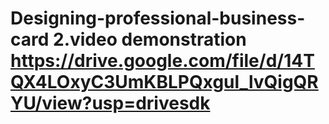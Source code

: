 # Designing-professional-business-card                                 2.video demonstration https://drive.google.com/file/d/14TQX4LOxyC3UmKBLPQxgul_lvQigQRYU/view?usp=drivesdk

